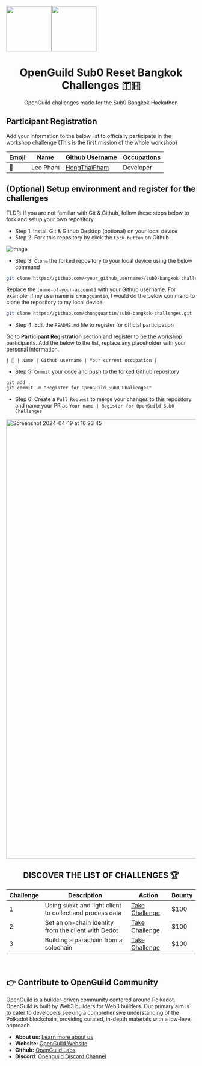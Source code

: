 <div align="center">

<div style="display:flex;">
<img width="120px" src="https://github.com/user-attachments/assets/e30b44e6-4332-4c3e-905c-d14b2ccd27b2"/>
<img width="120px" src="https://github.com/user-attachments/assets/cb125c85-5a38-4737-8c6b-313b0b5b2833"/>
</div>

# OpenGuild Sub0 Reset Bangkok Challenges 🇹🇭

OpenGuild challenges made for the Sub0 Bangkok Hackathon

</div>

## Participant Registration

Add your information to the below list to officially participate in the workshop challenge (This is the first mission of the whole workshop)

| Emoji | Name     | Github Username                                 | Occupations |
| ----- | -------- | ----------------------------------------------- | ----------- |
| 🦄    | Leo Pham | [HongThaiPham](https://github.com/HongThaiPham) | Developer   |

## (Optional) Setup environment and register for the challenges

TLDR: If you are not familiar with Git & Github, follow these steps below to fork and setup your own repository.

- Step 1: Install Git & Github Desktop (optional) on your local device
- Step 2: Fork this repository by click the `Fork button` on Github

![image](https://github.com/openguild-labs/open-hack-rust-starter/assets/56880684/7fa2f01a-b523-4208-92db-d8af7a274d98)

- Step 3: `Clone` the forked repository to your local device using the below command

```sh
git clone https://github.com/<your_github_username>/sub0-bangkok-challenges.git
```

Replace the `[name-of-your-account]` with your Github username. For example, if my username is `chungquantin`, I would do the below command to clone the repository to my local device.

```sh
git clone https://github.com/chungquantin/sub0-bangkok-challenges.git
```

- Step 4: Edit the `README.md` file to register for official participation

Go to **Participant Registration** section and register to be the workshop participants. Add the below to the list, replace any placeholder with your personal information.

```
| 🦄 | Name | Github username | Your current occupation |
```

- Step 5: `Commit` your code and push to the forked Github repository

```
git add .
git commit -m "Register for OpenGuild Sub0 Challenges"
```

- Step 6: Create a `Pull Request` to merge your changes to this repository and name your PR as `Your name | Register for OpenGuild Sub0 Challenges`

<img width="1166" alt="Screenshot 2024-04-19 at 16 23 45" src="https://github.com/openguild-labs/open-hack-rust-starter/assets/56880684/7554ca7d-da68-4a23-893a-4f2c11a78d37">

<br/>

<div align="center">

## DISCOVER THE LIST OF CHALLENGES 🏆

| Challenge | Description                                                | Action                          | Bounty |
| --------- | ---------------------------------------------------------- | ------------------------------- | ------ |
| 1         | Using `subxt` and light client to collect and process data | [Take Challenge](./challenge-1) | $100   |
| 2         | Set an on-chain identity from the client with Dedot        | [Take Challenge](./challenge-2) | $100   |
| 3         | Building a parachain from a solochain                      | [Take Challenge](./challenge-3) | $100   |

</div>

<br/>

## 👉 Contribute to OpenGuild Community

OpenGuild is a builder-driven community centered around Polkadot. OpenGuild is built by Web3 builders for Web3 builders. Our primary aim is to cater to developers seeking a comprehensive understanding of the Polkadot blockchain, providing curated, in-depth materials with a low-level approach.

- **About us:** [Learn more about us](https://openguild.wtf/about)
- **Website:** [OpenGuild Website](https://openguild.wtf/)
- **Github:** [OpenGuild Labs](https://github.com/openguild-labs)
- **Discord**: [Openguild Discord Channel](https://discord.gg/bcjMzxqtD7)
